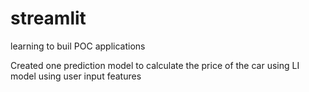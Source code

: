 # streamlit
learning to buil POC applications

Created one prediction model to calculate the price of the car using LI model using user input features
